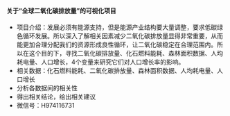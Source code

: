 #### 关于“全球二氧化碳排放量”的可视化项目
- 项目介绍：发展必须有能源支持，但是能源产业结构要大量调整，要求低碳绿色循环发展。所以深入了解相关因素减少二氧化碳排放量显得非常重要，从而能更加合理分配我们的资源形成良性循环，让二氧化碳稳定在合理范围内。所以在这个目的下，寻找二氧化碳排放量、化石燃料能耗、森林面积数据、人均耗电量、人口增长，4个变量来研究它们对人口增长率的影响。
- 相关数据：化石燃料能耗、二氧化碳排放量、森林面积数据、人均耗电量、人口增长
- 分析各数据间的相关性
- 得出相关结论，给出相关建议
- 微信号：H974116731
